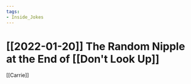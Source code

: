 ```yaml
---
tags:
- Inside_Jokes
---
```


# [[2022-01-20]] The Random Nipple at the End of [[Don't Look Up]]



[[Carrie]]